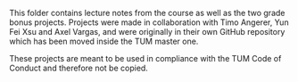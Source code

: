 This folder contains lecture notes from the course as well as the two grade bonus projects. Projects were made in collaboration with Timo Angerer, Yun Fei Xsu and Axel Vargas, and were originally in their own GitHub repository which has been moved inside the TUM master one. 

These projects are meant to be used in compliance with the TUM Code of Conduct and therefore not be copied.
